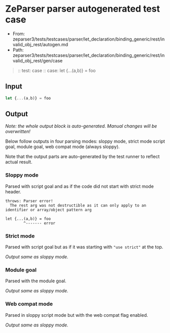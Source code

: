 # ZeParser parser autogenerated test case

- From: zeparser3/tests/testcases/parser/let_declaration/binding_generic/rest/invalid_obj_rest/autogen.md
- Path: zeparser3/tests/testcases/parser/let_declaration/binding_generic/rest/invalid_obj_rest/gen/case

> :: test: case
> :: case: let {...(a,b)} = foo

## Input


`````js
let {...(a,b)} = foo
`````

## Output

_Note: the whole output block is auto-generated. Manual changes will be overwritten!_

Below follow outputs in four parsing modes: sloppy mode, strict mode script goal, module goal, web compat mode (always sloppy).

Note that the output parts are auto-generated by the test runner to reflect actual result.

### Sloppy mode

Parsed with script goal and as if the code did not start with strict mode header.

`````
throws: Parser error!
  The rest arg was not destructible as it can only apply to an identifier or array/object pattern arg

let {...(a,b)} = foo
        ^------- error
`````

### Strict mode

Parsed with script goal but as if it was starting with `"use strict"` at the top.

_Output same as sloppy mode._

### Module goal

Parsed with the module goal.

_Output same as sloppy mode._

### Web compat mode

Parsed in sloppy script mode but with the web compat flag enabled.

_Output same as sloppy mode._
